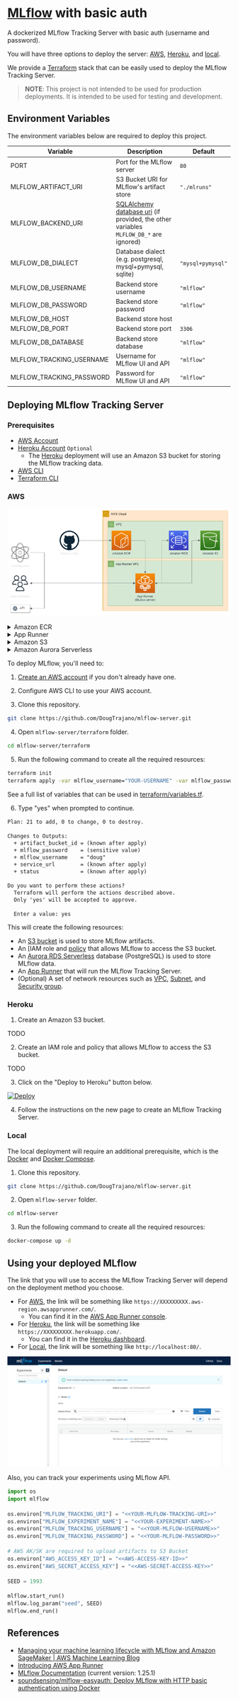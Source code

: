 # [MLflow](https://www.mlflow.org/) with basic auth

A dockerized MLflow Tracking Server with basic auth (username and password).

You will have three options to deploy the server: [AWS](#aws), [Heroku](#heroku), and [local](#local).

We provide a [Terraform](https://www.terraform.io/) stack that can be easily used to deploy the MLflow Tracking Server.

> **NOTE**: This project is not intended to be used for production deployments. It is intended to be used for testing and development.

## Environment Variables

The environment variables below are required to deploy this project.

| Variable | Description | Default |
| - | - | - |
| PORT | Port for the MLflow server | `80` |
| MLFLOW_ARTIFACT_URI | S3 Bucket URI for MLflow's artifact store | `"./mlruns"`
| MLFLOW_BACKEND_URI | [SQLAlchemy database uri](https://docs.sqlalchemy.org/en/latest/core/engines.html#database-urls) (if provided, the other variables `MLFLOW_DB_*` are ignored) | |
| MLFLOW_DB_DIALECT | Database dialect (e.g. postgresql, mysql+pymysql, sqlite) | `"mysql+pymysql"` |
| MLFLOW_DB_USERNAME | Backend store username | `"mlflow"` |
| MLFLOW_DB_PASSWORD | Backend store password | `"mlflow"` |
| MLFLOW_DB_HOST | Backend store host | |
| MLFLOW_DB_PORT | Backend store port | `3306` |
| MLFLOW_DB_DATABASE | Backend store database | `"mlflow"` |
| MLFLOW_TRACKING_USERNAME | Username for MLflow UI and API | `"mlflow"` |
| MLFLOW_TRACKING_PASSWORD | Password for MLflow UI and API | `"mlflow"` |

## Deploying MLflow Tracking Server

### Prerequisites

- [AWS Account](https://console.aws.amazon.com/console/)
- [Heroku Account](https://dashboard.heroku.com/) `Optional`
  - The [Heroku](#heroku) deployment will use an Amazon S3 bucket for storing the MLflow tracking data.
- [AWS CLI](https://aws.amazon.com/cli/)
- [Terraform CLI](https://www.terraform.io/downloads.html)

### AWS

![](docs/images/architecture_mlflow.png)

<details><summary>Amazon ECR</summary>
<p>

[Amazon Elastic Container Registry (ECR)](https://aws.amazon.com/ecr/) is a fully managed container registry that makes it easy to store, manage, share, and deploy your container images and artifacts anywhere.

</p>
</details>

<details><summary>App Runner</summary>
<p>

[AWS App Runner](https://aws.amazon.com/apprunner/) is a fully managed service that makes it easy for developers to quickly deploy containerized web applications and APIs, at scale and with no prior infrastructure experience required. Start with your source code or a container image.

</p>
</details>

<details><summary>Amazon S3</summary>
<p>

[Amazon Simple Storage Service (Amazon S3)](https://aws.amazon.com/s3/) is an object storage service that offers industry-leading scalability, data availability, security, and performance.

</p>
</details>

<details><summary>Amazon Aurora Serverless</summary>
<p>

[Amazon Aurora Serverless](https://aws.amazon.com/rds/aurora/serverless/) is an on-demand, auto-scaling configuration for Amazon Aurora. It automatically starts up, shuts down, and scales capacity up or down based on your application's needs. You can run your database on AWS without managing database capacity.

</p>
</details>

To deploy MLflow, you'll need to:

1. [Create an AWS account](https://aws.amazon.com/free/) if you don't already have one.

2. Configure AWS CLI to use your AWS account.

3. Clone this repository.

```bash
git clone https://github.com/DougTrajano/mlflow-server.git
```

4. Open `mlflow-server/terraform` folder.

```bash
cd mlflow-server/terraform
```

5. Run the following command to create all the required resources:

```bash
terraform init
terraform apply -var mlflow_username="YOUR-USERNAME" -var mlflow_password="YOUR-PASSWORD"
```

See a full list of variables that can be used in [terraform/variables.tf](terraform/variables.tf).

6. Type "yes" when prompted to continue.

```log
Plan: 21 to add, 0 to change, 0 to destroy.

Changes to Outputs:
  + artifact_bucket_id = (known after apply)
  + mlflow_password    = (sensitive value)
  + mlflow_username    = "doug"
  + service_url        = (known after apply)
  + status             = (known after apply)

Do you want to perform these actions?
  Terraform will perform the actions described above.
  Only 'yes' will be accepted to approve.

  Enter a value: yes
```

This will create the following resources:

- An [S3 bucket](https://aws.amazon.com/s3/) is used to store MLflow artifacts.
- An [IAM role and [policy](https://aws.amazon.com/iam/) that allows MLflow to access the S3 bucket.
- An [Aurora RDS Serverless](https://aws.amazon.com/rds/aurora/serverless/) database (PostgreSQL) is used to store MLflow data.
- An [App Runner](https://aws.amazon.com/apprunner/) that will run the MLflow Tracking Server.
- (Optional) A set of network resources such as [VPC](https://aws.amazon.com/vpc/), [Subnet](https://aws.amazon.com/ec2/subnets/), and [Security group](https://aws.amazon.com/ec2/security-groups/).

### Heroku

1. Create an Amazon S3 bucket.

TODO

2. Create an IAM role and policy that allows MLflow to access the S3 bucket.

TODO

3. Click on the "Deploy to Heroku" button below.

[![Deploy](https://www.herokucdn.com/deploy/button.svg)](https://heroku.com/deploy?template=https://github.com/DougTrajano/mlflow-server/tree/main)

4. Follow the instructions on the new page to create an MLflow Tracking Server.

### Local

The local deployment will require an additional prerequisite, which is the [Docker](https://www.docker.com/) and [Docker Compose](https://docs.docker.com/compose/install/).

1. Clone this repository.

```bash
git clone https://github.com/DougTrajano/mlflow-server.git
```

2. Open `mlflow-server` folder.

```bash
cd mlflow-server
```

3. Run the following command to create all the required resources:

```bash
docker-compose up -d
```

## Using your deployed MLflow

The link that you will use to access the MLflow Tracking Server will depend on the deployment method you choose.

- For [AWS](#aws), the link will be something like `https://XXXXXXXXX.aws-region.awsapprunner.com/`.
  - You can find it in the [AWS App Runner console](https://us-east-1.console.aws.amazon.com/apprunner/home).
- For [Heroku](#heroku), the link will be something like `https://XXXXXXXXX.herokuapp.com/`.
  - You can find it in the [Heroku dashboard](https://dashboard.heroku.com/apps/).
- For [Local](#local), the link will be something like `http://localhost:80/`.

![](docs/images/mlflow_ui.png)

Also, you can track your experiments using MLflow API.

```python
import os
import mlflow

os.environ["MLFLOW_TRACKING_URI"] = "<<YOUR-MLFLOW-TRACKING-URI>>"
os.environ["MLFLOW_EXPERIMENT_NAME"] = "<<YOUR-EXPERIMENT-NAME>>"
os.environ["MLFLOW_TRACKING_USERNAME"] = "<<YOUR-MLFLOW-USERNAME>>"
os.environ["MLFLOW_TRACKING_PASSWORD"] = "<<YOUR-MLFLOW-PASSWORD>>"

# AWS AK/SK are required to upload artifacts to S3 Bucket
os.environ["AWS_ACCESS_KEY_ID"] = "<<AWS-ACCESS-KEY-ID>>"
os.environ["AWS_SECRET_ACCESS_KEY"] = "<<AWS-SECRET-ACCESS-KEY>>"

SEED = 1993

mlflow.start_run()
mlflow.log_param("seed", SEED)
mlflow.end_run()
```

## References

- [Managing your machine learning lifecycle with MLflow and Amazon SageMaker | AWS Machine Learning Blog](https://aws.amazon.com/pt/blogs/machine-learning/managing-your-machine-learning-lifecycle-with-mlflow-and-amazon-sagemaker/)
- [Introducing AWS App Runner](https://aws.amazon.com/pt/blogs/containers/introducing-aws-app-runner/)
- [MLflow Documentation](https://www.mlflow.org/docs/latest/index.html) (current version: 1.25.1)
- [soundsensing/mlflow-easyauth: Deploy MLflow with HTTP basic authentication using Docker](https://github.com/soundsensing/mlflow-easyauth)
